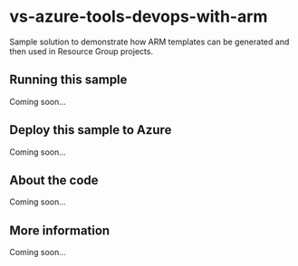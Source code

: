 # vs-azure-tools-devops-with-arm
Sample solution to demonstrate how ARM templates can be generated and then used in Resource Group projects.
## Running this sample
Coming soon...
## Deploy this sample to Azure
Coming soon...
## About the code
Coming soon...
## More information
Coming soon...